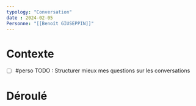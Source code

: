 ```yaml
---
typology: "Conversation"
date : 2024-02-05
Personne: "[[Benoît GIUSEPPIN]]"
---
```

# Contexte
- [ ] #perso TODO : Structurer mieux mes questions sur les conversations

# Déroulé
